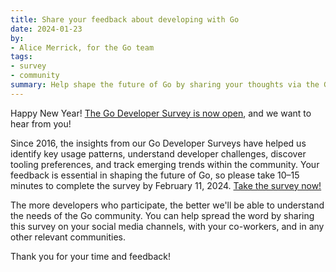 ```yaml
---
title: Share your feedback about developing with Go
date: 2024-01-23
by:
- Alice Merrick, for the Go team
tags:
- survey
- community
summary: Help shape the future of Go by sharing your thoughts via the Go Developer Survey
---
```


Happy New Year! [The Go Developer Survey is now
open](https://google.qualtrics.com/jfe/form/SV_083SVAUCji98YeO?s=b), and we want
to hear from you!

Since 2016, the insights from our Go Developer Surveys have helped us identify
key usage patterns, understand developer challenges, discover tooling
preferences, and track emerging trends within the community. Your feedback is
essential in shaping the future of Go, so please take 10–15 minutes to complete
the survey by February 11, 2024. [Take the survey
now!](https://google.qualtrics.com/jfe/form/SV_083SVAUCji98YeO?s=b)

The more developers who participate, the better we'll be able to understand the
needs of the Go community. You can help spread the word by sharing this survey
on your social media channels, with your co-workers, and in any other relevant
communities.

Thank you for your time and feedback!
